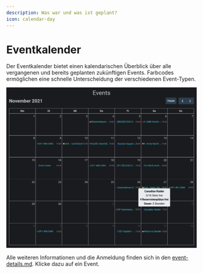 ```yaml
---
description: Was war und was ist geplant?
icon: calendar-day
---
```


# Eventkalender

Der Eventkalender bietet einen kalendarischen Überblick über alle vergangenen und bereits geplanten zukünftigen Events. Farbcodes ermöglichen eine schnelle Unterscheidung der verschiedenen Event-Typen.

![Mit der Maus können beim Zeigen auf ein Event Details zu der Befüllung und Dauer des Events angezeigt werden](../.gitbook/assets/Slotbot-Calendar.png)

Alle weiteren Informationen und die Anmeldung finden sich in den [event-details.md](event-details.md "mention"). Klicke dazu auf ein Event.
